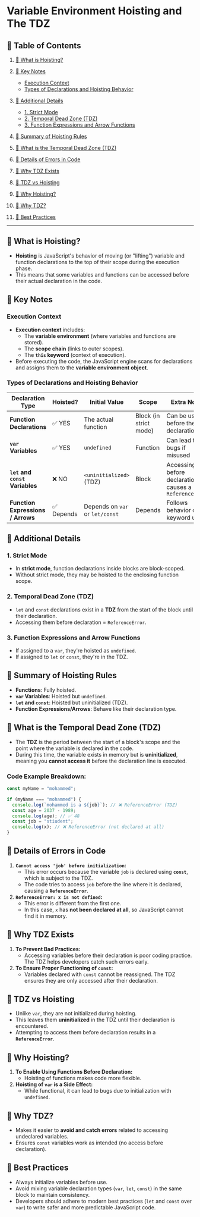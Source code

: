 # Variable Environment Hoisting and The TDZ

## 📑 **Table of Contents**

1. [🔹 What is Hoisting?](#-what-is-hoisting)
2. [🔹 Key Notes](#-key-notes)

   - [Execution Context](#execution-context)
   - [Types of Declarations and Hoisting Behavior](#types-of-declarations-and-hoisting-behavior)

3. [🔹 Additional Details](#-additional-details)

   - [1. Strict Mode](#1-strict-mode)
   - [2. Temporal Dead Zone (TDZ)](#2-temporal-dead-zone-tdz)
   - [3. Function Expressions and Arrow Functions](#3-function-expressions-and-arrow-functions)

4. [🔹 Summary of Hoisting Rules](#-summary-of-hoisting-rules)
5. [🔹 What is the Temporal Dead Zone (TDZ)](#-what-is-the-temporal-dead-zone-tdz)
6. [🔹 Details of Errors in Code](#-details-of-errors-in-code)
7. [🔹 Why TDZ Exists](#-why-tdz-exists)
8. [🔹 TDZ vs Hoisting](#-tdz-vs-hoisting)
9. [🔹 Why Hoisting?](#-why-hoisting)
10. [🔹 Why TDZ?](#-why-tdz)
11. [🔹 Best Practices](#-best-practices)

---

## 🔹 What is Hoisting?

- **Hoisting** is JavaScript's behavior of moving (or "lifting") variable and function declarations to the top of their scope during the execution phase.
- This means that some variables and functions can be accessed before their actual declaration in the code.

## 🔹 Key Notes

### Execution Context

- **Execution context** includes:
  - The **variable environment** (where variables and functions are stored).
  - The **scope chain** (links to outer scopes).
  - The **`this` keyword** (context of execution).
- Before executing the code, the JavaScript engine scans for declarations and assigns them to the **variable environment object**.

### Types of Declarations and Hoisting Behavior

| Declaration Type                  | Hoisted?   | Initial Value                   | Scope                  | Extra Notes                                            |
| --------------------------------- | ---------- | ------------------------------- | ---------------------- | ------------------------------------------------------ |
| **Function Declarations**         | ✅ YES     | The actual function             | Block (in strict mode) | Can be used before their declaration                   |
| **`var` Variables**               | ✅ YES     | `undefined`                     | Function               | Can lead to bugs if misused                            |
| **`let` and `const` Variables**   | ❌ NO      | `<uninitialized>` (TDZ)         | Block                  | Accessing before declaration causes a `ReferenceError` |
| **Function Expressions / Arrows** | ✅ Depends | Depends on `var` or `let/const` | Depends                | Follows behavior of the keyword used                   |

## 🔹 Additional Details

### 1. Strict Mode

- In **strict mode**, function declarations inside blocks are block-scoped.
- Without strict mode, they may be hoisted to the enclosing function scope.

### 2. Temporal Dead Zone (TDZ)

- `let` and `const` declarations exist in a **TDZ** from the start of the block until their declaration.
- Accessing them before declaration = `ReferenceError`.

### 3. Function Expressions and Arrow Functions

- If assigned to a `var`, they're hoisted as `undefined`.
- If assigned to `let` or `const`, they're in the TDZ.

## 🔹 Summary of Hoisting Rules

- **Functions**: Fully hoisted.
- **`var` Variables**: Hoisted but `undefined`.
- **`let` and `const`**: Hoisted but uninitialized (TDZ).
- **Function Expressions/Arrows**: Behave like their declaration type.

## 🔹 What is the Temporal Dead Zone (TDZ)

- The **TDZ** is the period between the start of a block's scope and the point where the variable is declared in the code.
- During this time, the variable exists in memory but is **uninitialized**, meaning you **cannot access it** before the declaration line is executed.

### **Code Example Breakdown:**

```js
const myName = "mohammed";

if (myName === "mohammed") {
  console.log(`mohammed is a ${job}`); // ❌ ReferenceError (TDZ)
  const age = 2037 - 1989;
  console.log(age); // ✅ 48
  const job = "stiudent";
  console.log(x); // ❌ ReferenceError (not declared at all)
}
```

## 🔹 Details of Errors in Code

1. **`Cannot access 'job' before initialization`:**
   - This error occurs because the variable `job` is declared using **`const`**, which is subject to the TDZ.
   - The code tries to access `job` before the line where it is declared, causing a **`ReferenceError`**.
2. **`ReferenceError: x is not defined`:**
   - This error is different from the first one.
   - In this case, `x` has **not been declared at all**, so JavaScript cannot find it in memory.

## 🔹 Why TDZ Exists

1. **To Prevent Bad Practices:**
   - Accessing variables before their declaration is poor coding practice. The TDZ helps developers catch such errors early.
2. **To Ensure Proper Functioning of `const`:**
   - Variables declared with `const` cannot be reassigned. The TDZ ensures they are only accessed after their declaration.

## 🔹 TDZ vs Hoisting

- Unlike `var`, they are not initialized during hoisting.
- This leaves them **uninitialized** in the TDZ until their declaration is encountered.
- Attempting to access them before declaration results in a **`ReferenceError`**.

## 🔹 Why Hoisting?

1. **To Enable Using Functions Before Declaration:**
   - Hoisting of functions makes code more flexible.
2. **Hoisting of `var` is a Side Effect:**
   - While functional, it can lead to bugs due to initialization with `undefined`.

## 🔹 Why TDZ?

- Makes it easier to **avoid and catch errors** related to accessing undeclared variables.
- Ensures `const` variables work as intended (no access before declaration).

## 🔹 Best Practices

- Always initialize variables before use.
- Avoid mixing variable declaration types (`var`, `let`, `const`) in the same block to maintain consistency.
- Developers should adhere to modern best practices (`let` and `const` over `var`) to write safer and more predictable JavaScript code.
